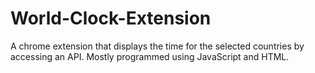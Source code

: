 # World-Clock-Extension
A chrome extension that displays the time for the selected countries by
accessing an API. Mostly programmed using JavaScript and HTML.
